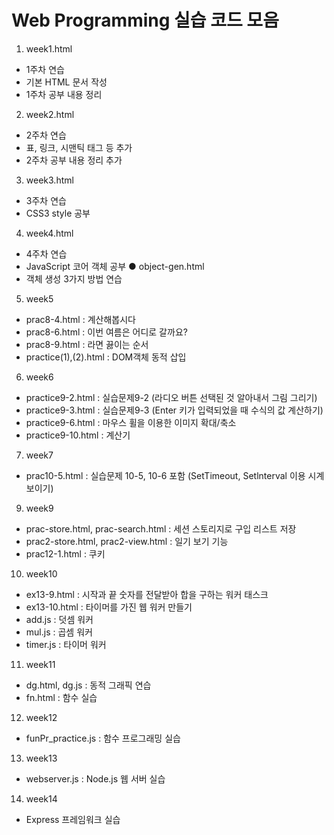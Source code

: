 # Web Programming 실습 코드 모음

1. week1.html
  - 1주차 연습
  - 기본 HTML 문서 작성
  - 1주차 공부 내용 정리 
2. week2.html
  - 2주차 연습
  - 표, 링크, 시맨틱 태그 등 추가
  - 2주차 공부 내용 정리 추가
3. week3.html
  - 3주차 연습
  - CSS3 style 공부
4. week4.html
  - 4주차 연습
  - JavaScript 코어 객체 공부
● object-gen.html
  - 객체 생성 3가지 방법 연습
5. week5
  - prac8-4.html : 계산해봅시다
  - prac8-6.html : 이번 여름은 어디로 갈까요?
  - prac8-9.html : 라면 끓이는 순서
  - practice(1),(2).html : DOM객체 동적 삽입
6. week6
  - practice9-2.html : 실습문제9-2 (라디오 버튼 선택된 것 알아내서 그림 그리기)
  - practice9-3.html : 실습문제9-3 (Enter 키가 입력되었을 때 수식의 값 계산하기)
  - practice9-6.html : 마우스 휠을 이용한 이미지 확대/축소
  - practice9-10.html : 계산기
7. week7
  - prac10-5.html : 실습문제 10-5, 10-6 포함 (SetTimeout, Setlnterval 이용 시계 보이기)
9. week9
  - prac-store.html, prac-search.html : 세션 스토리지로 구입 리스트 저장
  - prac2-store.html, prac2-view.html : 일기 보기 기능
  - prac12-1.html : 쿠키
10. week10
  - ex13-9.html : 시작과 끝 숫자를 전달받아 합을 구하는 워커 태스크
  - ex13-10.html : 타이머를 가진 웹 워커 만들기
  - add.js : 덧셈 워커
  - mul.js : 곱셈 워커
  - timer.js : 타이머 워커
11. week11
  - dg.html, dg.js : 동적 그래픽 연습
  - fn.html : 함수 실습
12. week12
  - funPr_practice.js : 함수 프로그래밍 실습
13. week13
  - webserver.js : Node.js 웹 서버 실습
14. week14
  - Express 프레임워크 실습

